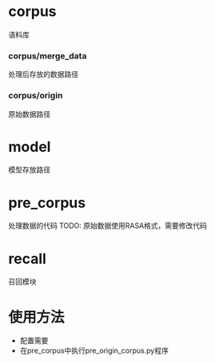 # corpus
语料库
### corpus/merge_data
处理后存放的数据路径
### corpus/origin
原始数据路径

# model
模型存放路径

# pre_corpus
处理数据的代码
TODO: 原始数据使用RASA格式，需要修改代码

# recall
召回模块


# 使用方法
- 配置需要
- 在pre_corpus中执行pre_origin_corpus.py程序
